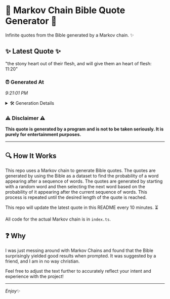 # 📖 Markov Chain Bible Quote Generator 📖

Infinite quotes from the Bible generated by a Markov chain. ✨

## ✨ Latest Quote ✨
"the stony heart out of their flesh, and will give them an heart of flesh: 11:20"

### ⏰ Generated At
*9:21:01 PM*

<details>
    <summary>🛠️ Generation Details</summary>
    <p>
        <strong>🌱 Seed:</strong> the<br>
        <strong>🔄 Iterations:</strong> 15<br>
        <strong>📜 Context History:</strong><br>[ the ]: stony<br>[ the, stony ]: heart<br>[ the, stony, heart ]: out<br>[ the, stony, heart, out ]: of<br>[ the, stony, heart, out, of ]: their<br>[ the, stony, heart, out, of, their ]: flesh,<br>[ stony, heart, out, of, their, flesh, ]: and<br>[ heart, out, of, their, flesh,, and ]: will<br>[ out, of, their, flesh,, and, will ]: give<br>[ of, their, flesh,, and, will, give ]: them<br>[ their, flesh,, and, will, give, them ]: an<br>[ flesh,, and, will, give, them, an ]: heart<br>[ and, will, give, them, an, heart ]: of<br>[ will, give, them, an, heart, of ]: flesh:<br>[ give, them, an, heart, of, flesh: ]: 11:20<br>
    </p>
</details>

### ⚠️ Disclaimer ⚠️
**This quote is generated by a program and is not to be taken seriously. It is purely for entertainment purposes.**

---

## 🔍 How It Works

This repo uses a Markov chain to generate Bible quotes. The quotes are generated by using the Bible as a dataset to find the probability of a word appearing after a sequence of words. The quotes are generated by starting with a random word and then selecting the next word based on the probability of it appearing after the current sequence of words. This process is repeated until the desired length of the quote is reached.

This repo will update the latest quote in this README every 10 minutes. ⏳

All code for the actual Markov chain is in `index.ts`.

## ❓ Why

I was just messing around with Markov Chains and found that the Bible surprisingly yielded good results when prompted. 
It was suggested by a friend, and I am in no way christian.

Feel free to adjust the text further to accurately reflect your intent and experience with the project!

---

*Enjoy*✨
